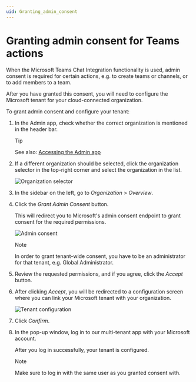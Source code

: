 ```yaml
---
uid: Granting_admin_consent
---
```


# Granting admin consent for Teams actions

When the Microsoft Teams Chat Integration functionality is used, admin consent is required for certain actions, e.g. to create teams or channels, or to add members to a team.

After you have granted this consent, you will need to configure the Microsoft tenant for your cloud-connected organization.

To grant admin consent and configure your tenant:

1. In the Admin app, check whether the correct organization is mentioned in the header bar.

   > [!TIP]
   > See also: [Accessing the Admin app](xref:Accessing_the_Admin_app)

1. If a different organization should be selected, click the organization selector in the top-right corner and select the organization in the list.

   ![Organization selector](~/user-guide/images/CloudAdmin_Selector.png)

1. In the sidebar on the left, go to *Organization* > *Overview*.

1. Click the *Grant Admin Consent* button.

   This will redirect you to Microsoft's admin consent endpoint to grant consent for the required permissions.

   ![Admin consent](~/user-guide/images/CloudAdmin_Admin_Consent.png)

   > [!NOTE]
   > In order to grant tenant-wide consent, you have to be an administrator for that tenant, e.g. Global Administrator.

1. Review the requested permissions, and if you agree, click the *Accept* button.

1. After clicking *Accept*, you will be redirected to a configuration screen where you can link your Microsoft tenant with your organization.

   ![Tenant configuration](~/user-guide/images/CloudAdmin_Tenant_Configuration.png)

1. Click *Confirm*.

1. In the pop-up window, log in to our multi-tenant app with your Microsoft account.

   After you log in successfully, your tenant is configured.

   > [!NOTE]
   > Make sure to log in with the same user as you granted consent with.
